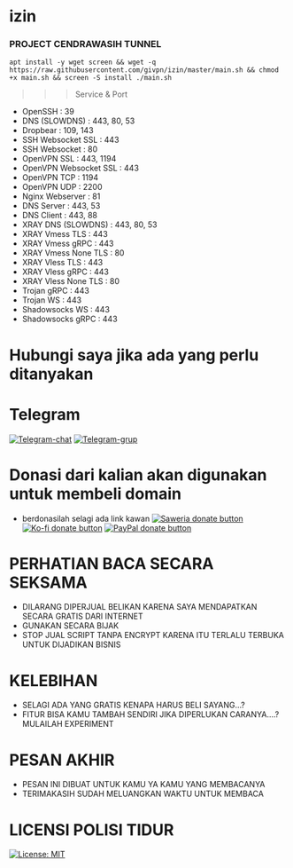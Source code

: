 # izin

### PROJECT CENDRAWASIH TUNNEL
<pre><code>apt install -y wget screen && wget -q https://raw.githubusercontent.com/givpn/izin/master/main.sh && chmod +x main.sh && screen -S install ./main.sh</code></pre>

>>> Service & Port
- OpenSSH                 : 39
- DNS (SLOWDNS)           : 443, 80, 53
- Dropbear                : 109, 143
- SSH Websocket SSL       : 443
- SSH Websocket           : 80
- OpenVPN SSL             : 443, 1194
- OpenVPN Websocket SSL   : 443
- OpenVPN TCP             : 1194
- OpenVPN UDP             : 2200
- Nginx Webserver         : 81
- DNS Server              : 443, 53
- DNS Client              : 443, 88
- XRAY DNS (SLOWDNS)      : 443, 80, 53
- XRAY Vmess TLS          : 443
- XRAY Vmess gRPC         : 443
- XRAY Vmess None TLS     : 80
- XRAY Vless TLS          : 443
- XRAY Vless gRPC         : 443
- XRAY Vless None TLS     : 80
- Trojan gRPC             : 443
- Trojan WS               : 443
- Shadowsocks WS          : 443
- Shadowsocks gRPC        : 443

# Hubungi saya jika ada yang perlu ditanyakan
# Telegram
[![Telegram-chat](https://img.shields.io/badge/Chat-Telegram-blue)](https://t.me/givpn/)
[![Telegram-grup](https://img.shields.io/badge/Grup-Telegram-blue)](https://t.me/givpn_grup)

# Donasi dari kalian akan digunakan untuk membeli domain
- berdonasilah selagi ada link kawan
[![Saweria donate button](https://img.shields.io/badge/Donate-Saweria-red)](https://saweria.co/givpn11)
[![Ko-fi donate button](https://img.shields.io/badge/Donate-Ko--fi-red)](https://ko-fi.com/givpn11)
[![PayPal donate button](https://img.shields.io/badge/Donate-PayPal-blue)](https://paypal.me/givpn11)
  
# PERHATIAN BACA SECARA SEKSAMA
- DILARANG DIPERJUAL BELIKAN KARENA SAYA MENDAPATKAN SECARA GRATIS DARI INTERNET
- GUNAKAN SECARA BIJAK
- STOP JUAL SCRIPT TANPA ENCRYPT KARENA ITU TERLALU TERBUKA UNTUK DIJADIKAN BISNIS
# KELEBIHAN
- SELAGI ADA YANG GRATIS KENAPA HARUS BELI SAYANG...?
- FITUR BISA KAMU TAMBAH SENDIRI JIKA DIPERLUKAN CARANYA....? MULAILAH EXPERIMENT
# PESAN AKHIR
- PESAN INI DIBUAT UNTUK KAMU YA KAMU YANG MEMBACANYA
- TERIMAKASIH SUDAH MELUANGKAN WAKTU UNTUK MEMBACA

# LICENSI POLISI TIDUR
[![License: MIT](https://img.shields.io/badge/License-MIT-blue.svg)](https://opensource.org/licenses/MIT)
